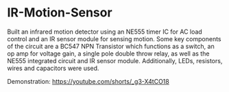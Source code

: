 # IR-Motion-Sensor
Built an infrared motion detector using an NE555 timer IC for AC load control and an IR sensor module for sensing motion. Some key components of the circuit are a BC547 NPN Transistor which functions as a switch, an op amp for voltage gain, a single pole double throw relay, as well as the NE555 integrated circuit and IR sensor module. Additionally, LEDs, resistors, wires and capacitors were used.

Demonstration: https://youtube.com/shorts/_g3-X4tCO18 
